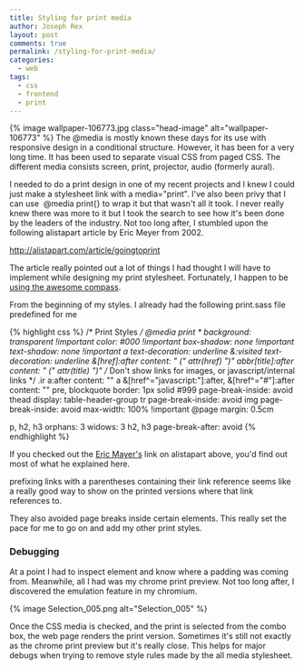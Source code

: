 ```yaml
---
title: Styling for print media
author: Joseph Rex
layout: post
comments: true
permalink: /styling-for-print-media/
categories:
  - web
tags:
  - css
  - frontend
  - print
---
```

{% image wallpaper-106773.jpg class="head-image" alt="wallpaper-106773" %}
The @media is mostly known these days for its use with responsive design in a conditional structure. However, it has been for a very long time. It has been used to separate visual CSS from paged CSS. The different media consists screen, print, projector, audio (formerly aural).

I needed to do a print design in one of my recent projects and I knew I could just make a stylesheet link with a media="print". I've also been privy that I can use  @media print{} to wrap it but that wasn't all it took. I never really knew there was more to it but I took the search to see how it's been done by the leaders of the industry. Not too long after, I stumbled upon the following alistapart article by Eric Meyer from 2002.
<!--more-->

<a href="http://alistapart.com/article/goingtoprint" target="_blank">http://alistapart.com/article/goingtoprint</a>

The article really pointed out a lot of things I had thought I will have to implement while designing my print stylesheet. Fortunately, I happen to be <a title="Sass and Compass: My Best Friends" href="http://josephrex.me/sass-and-compass-my-best-friends/" target="_blank">using the awesome compass</a>.

From the beginning of my styles. I already had the following print.sass file predefined for me

{% highlight css %}
/* Print Styles */
@media print
  *
    background: transparent !important
    color: #000 !important
    box-shadow: none !important
    text-shadow: none !important
  a
    text-decoration: underline
    &:visited
      text-decoration: underline
    &[href]:after
      content: " (" attr(href) ")"
  abbr[title]:after
    content: " (" attr(title) ")"
  /* Don't show links for images, or javascript/internal links */
  .ir a:after
    content: ""
  a
    &[href^="javascript:"]:after, &[href^="#"]:after
      content: ""
  pre, blockquote
    border: 1px solid #999
    page-break-inside: avoid
  thead
    display: table-header-group
  tr
    page-break-inside: avoid
  img
    page-break-inside: avoid
    max-width: 100% !important
  @page
    margin: 0.5cm

  p, h2, h3
    orphans: 3
    widows: 3
  h2, h3
    page-break-after: avoid
{% endhighlight %}

If you checked out the [Eric Mayer's][1] link on alistapart above, you'd find out most of what he explained here.

prefixing links with a parentheses containing their link reference seems like a really good way to show on the printed versions where that link references to.

They also avoided page breaks inside certain elements. This really set the pace for me to go on and add my other print styles.

### Debugging

At a point I had to inspect element and know where a padding was coming from. Meanwhile, all I had was my chrome print preview. Not too long after, I discovered the emulation feature in my chromium.

{% image Selection_005.png alt="Selection_005" %}

Once the CSS media is checked, and the print is selected from the combo box, the web page renders the print version. Sometimes it's still not exactly as the chrome print preview but it's really close. This helps for major debugs when trying to remove style rules made by the all media stylesheet.

[1]:https://twitter.com/meyerweb